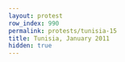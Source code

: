 ```yaml
---
layout: protest
row_index: 990
permalink: protests/tunisia-15
title: Tunisia, January 2011
hidden: true
---
```

